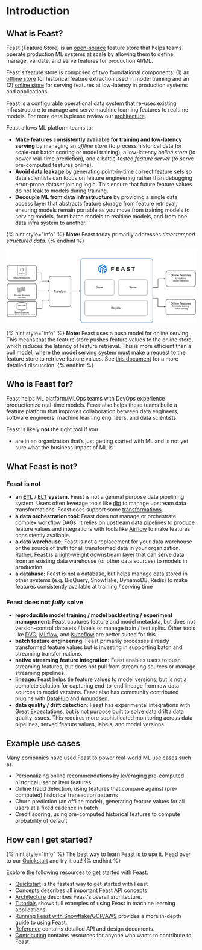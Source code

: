 # Introduction

## What is Feast?

Feast (**Fea**ture **St**ore) is an [open-source](https://github.com/feast-dev/feast) feature store that helps teams 
operate production ML systems at scale by allowing them to define, manage, validate, and serve features for production 
AI/ML. 

Feast's feature store is composed of two foundational components: (1) an [offline store](getting-started/architecture-and-components/offline-store.md) 
for historical feature extraction used in model training and an (2) [online store](getting-started/architecture-and-components/online-store.md) 
for serving features at low-latency in production systems and applications.

Feast is a configurable operational data system that re-uses existing infrastructure to manage and serve machine learning 
features to realtime models. For more details please review our [architecture](getting-started/architecture-and-components/overview.md).

Feast allows ML platform teams to:

* **Make features consistently available for training and low-latency serving** by managing an _offline store_ (to process historical data for scale-out batch scoring or model training), a low-latency _online store_ (to power real-time prediction)_,_ and a battle-tested _feature server_ (to serve pre-computed features online).
* **Avoid data leakage** by generating point-in-time correct feature sets so data scientists can focus on feature engineering rather than debugging error-prone dataset joining logic. This ensure that future feature values do not leak to models during training.
* **Decouple ML from data infrastructure** by providing a single data access layer that abstracts feature storage from feature retrieval, ensuring models remain portable as you move from training models to serving models, from batch models to realtime models, and from one data infra system to another.

{% hint style="info" %}
**Note:** Feast today primarily addresses _timestamped structured data_.
{% endhint %}

![](assets/feast_marchitecture.png)

{% hint style="info" %}
**Note:** Feast uses a push model for online serving. This means that the feature store pushes feature values to the 
online store, which reduces the latency of feature retrieval. This is more efficient than a pull model, where the model 
serving system must make a request to the feature store to retrieve feature values. See 
[this document](getting-started/architecture-and-components/push-vs-pull-model.md) for a more detailed discussion.
{% endhint %}

## Who is Feast for?

Feast helps ML platform/MLOps teams with DevOps experience productionize real-time models. Feast also helps these teams 
build a feature platform that improves collaboration between data engineers, software engineers, machine learning 
engineers, and data scientists.

Feast is likely **not** the right tool if you
* are in an organization that’s just getting started with ML and is not yet sure what the business impact of ML is

## What Feast is not?

### Feast is not

* **an** [**ETL**](https://en.wikipedia.org/wiki/Extract,\_transform,\_load) / [**ELT**](https://en.wikipedia.org/wiki/Extract,\_load,\_transform) **system.** Feast is not a general purpose data pipelining system. Users often leverage tools like [dbt](https://www.getdbt.com) to manage upstream data transformations. Feast does support some [transformations](getting-started/architecture-and-components/feature-transformetion.md).
* **a data orchestration tool:** Feast does not manage or orchestrate complex workflow DAGs. It relies on upstream data pipelines to produce feature values and integrations with tools like [Airflow](https://airflow.apache.org) to make features consistently available.
* **a data warehouse:** Feast is not a replacement for your data warehouse or the source of truth for all transformed data in your organization. Rather, Feast is a light-weight downstream layer that can serve data from an existing data warehouse (or other data sources) to models in production.
* **a database:** Feast is not a database, but helps manage data stored in other systems (e.g. BigQuery, Snowflake, DynamoDB, Redis) to make features consistently available at training / serving time

### Feast does not _fully_ solve
* **reproducible model training / model backtesting / experiment management**: Feast captures feature and model metadata, but does not version-control datasets / labels or manage train / test splits. Other tools like [DVC](https://dvc.org/), [MLflow](https://www.mlflow.org/), and [Kubeflow](https://www.kubeflow.org/) are better suited for this.
* **batch feature engineering**: Feast primarily processes already transformed feature values but is investing in supporting batch and streaming transformations. 
* **native streaming feature integration:** Feast enables users to push streaming features, but does not pull from streaming sources or manage streaming pipelines.
* **lineage:** Feast helps tie feature values to model versions, but is not a complete solution for capturing end-to-end lineage from raw data sources to model versions. Feast also has community contributed plugins with [DataHub](https://datahubproject.io/docs/generated/ingestion/sources/feast/) and [Amundsen](https://github.com/amundsen-io/amundsen/blob/4a9d60176767c4d68d1cad5b093320ea22e26a49/databuilder/databuilder/extractor/feast\_extractor.py). 
* **data quality / drift detection**: Feast has experimental integrations with [Great Expectations](https://greatexpectations.io/), but is not purpose built to solve data drift / data quality issues. This requires more sophisticated monitoring across data pipelines, served feature values, labels, and model versions.

## Example use cases

Many companies have used Feast to power real-world ML use cases such as:

* Personalizing online recommendations by leveraging pre-computed historical user or item features.
* Online fraud detection, using features that compare against (pre-computed) historical transaction patterns
* Churn prediction (an offline model), generating feature values for all users at a fixed cadence in batch
* Credit scoring, using pre-computed historical features to compute probability of default

## How can I get started?

{% hint style="info" %}
The best way to learn Feast is to use it. Head over to our [Quickstart](getting-started/quickstart.md) and try it out!
{% endhint %}

Explore the following resources to get started with Feast:

* [Quickstart](getting-started/quickstart.md) is the fastest way to get started with Feast
* [Concepts](getting-started/concepts/) describes all important Feast API concepts
* [Architecture](getting-started/architecture-and-components/) describes Feast's overall architecture.
* [Tutorials](tutorials/tutorials-overview/) shows full examples of using Feast in machine learning applications.
* [Running Feast with Snowflake/GCP/AWS](how-to-guides/feast-snowflake-gcp-aws/) provides a more in-depth guide to using Feast.
* [Reference](reference/feast-cli-commands.md) contains detailed API and design documents.
* [Contributing](project/contributing.md) contains resources for anyone who wants to contribute to Feast.
